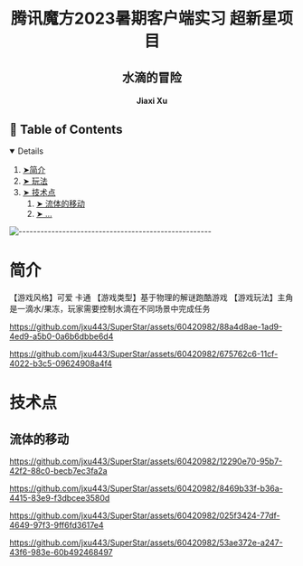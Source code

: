<h1 align="center"> 腾讯魔方2023暑期客户端实习 超新星项目</h1>
  <h2 align="center"> 水滴的冒险 </h3>
  <h4 align="center"> Jiaxi Xu </h5>
  
  
  <!-- TABLE OF CONTENTS -->
  <h2 id="table-of-contents"> 📖 Table of Contents</h2>
  
  <details open="open">
    <ol>
      <li><a href="#overview"> ➤简介</a></li>
      <li><a href="#feature"> ➤ 玩法 </a>
      <li><a href="#feature"> ➤ 技术点 </a>
         <ol>
            <li><a href="#move"> ➤ 流体的移动</a></li>
            <li><a href="#event"> ➤ ... </a></li>

  </details>
  
  ![-----------------------------------------------------](https://raw.githubusercontent.com/andreasbm/readme/master/assets/lines/rainbow.png)
  # 简介
  【游戏风格】可爱 卡通
  【游戏类型】基于物理的解谜跑酷游戏
  【游戏玩法】主角是一滴水/果冻，玩家需要控制水滴在不同场景中完成任务
  
  https://github.com/jxu443/SuperStar/assets/60420982/88a4d8ae-1ad9-4ed9-a5b0-0a6b6dbbe6d4

  https://github.com/jxu443/SuperStar/assets/60420982/675762c6-11cf-4022-b3c5-09624908a4f4
  
  # 技术点 <a id="feature"></a>
  
  ## 流体的移动 <a id="move"></a>

https://github.com/jxu443/SuperStar/assets/60420982/12290e70-95b7-42f2-88c0-becb7ec3fa2a

https://github.com/jxu443/SuperStar/assets/60420982/8469b33f-b36a-4415-83e9-f3dbcee3580d

https://github.com/jxu443/SuperStar/assets/60420982/025f3424-77df-4649-97f3-9ff6fd3617e4


https://github.com/jxu443/SuperStar/assets/60420982/53ae372e-a247-43f6-983e-60b492468497





